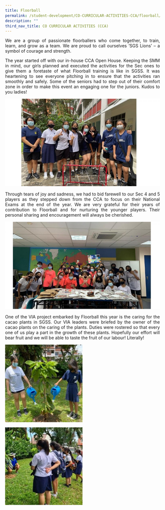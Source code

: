 ```yaml
---
title: Floorball
permalink: /student-development/CO-CURRICULAR-ACTIVITIES-CCA/floorball/
description: ""
third_nav_title: CO CURRICULAR ACTIVITIES (CCA)
---
```

<p style="text-align: justify;"> We are a group of passionate floorballers who come together, to train, learn, and grow as a team. We are proud to call ourselves ‘SGS Lions’ – a symbol of courage and strength. </p>

<p style="text-align: justify;"> The year started off with our in-house CCA Open House. Keeping the SMM in mind, our girls planned and executed the activities for the Sec ones to give them a foretaste of what Floorball training is like in SGSS. It was heartening to see everyone pitching in to ensure that the activities ran smoothly and safely. Some of the seniors had to step out of their comfort zone in order to make this event an engaging one for the juniors. Kudos to you ladies! </p>

![](/images/CCA%20Floorball/Slide1-2-768x432.jpg)

<p style="text-align: justify;"> Through tears of joy and sadness, we had to bid farewell to our Sec 4 and 5 players as they stepped down from the CCA to focus on their National Exams at the end of the year. We are very grateful for their years of contribution to Floorball and for nurturing the younger players. Their personal sharing and encouragement will always be cherished. </p>

![](/images/CCA%20Floorball/Slide2-2-768x432.jpg)

<p style="text-align: justify;"> One of the VIA project embarked by Floorball this year is the caring for the cacao plants in SGSS. Our VIA leaders were briefed by the owner of the cacao plants on the caring of the plants. Duties were rostered so that every one of us play a part in the growth of these plants. Hopefully our effort will bear fruit and we will be able to taste the fruit of our labour! Literally! </p>


<img src="/images/CCA%20Floorball/Slide3-1-250x250.jpg" 
     style="width:50%">

<img src="/images/CCA%20Floorball/Slide4-1-250x250.jpg" 
     style="width:50%">